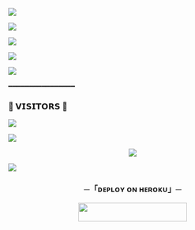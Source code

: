 <img src="https://user-images.githubusercontent.com/73097560/115834477-dbab4500-a447-11eb-908a-139a6edaec5c.gif"></a>

<img src="https://user-images.githubusercontent.com/73097560/115834477-dbab4500-a447-11eb-908a-139a6edaec5c.gif"></a>

<img src="https://readme-typing-svg.herokuapp.com?color=FF0000&width=420&lines=KRISH+PLAY+MUSIC+ON+TELEGRAM+VOICE+CHAT+FEATURE;MANAGED+BY+KRISH%E2%9D%A4%EF%B8%8F"> 

<img src="https://user-images.githubusercontent.com/73097560/115834477-dbab4500-a447-11eb-908a-139a6edaec5c.gif"></a>

<img src="https://user-images.githubusercontent.com/73097560/115834477-dbab4500-a447-11eb-908a-139a6edaec5c.gif"></a>


━━━━━━━━━━━━━━━━
### 🍁 𝗩𝗜𝗦𝗜𝗧𝗢𝗥𝗦 🍁

<!--
ll_ISTKHAR_lll/VeenaMusic_bot is a ✨ _special_ ✨ repository because its README.md (this file) appears on your GitHub profile.


<p align="center">
    <b>ᴠɪsɪᴛᴏʀs</b><br>
 -->    <img align="middle" src="https://profile-counter.glitch.me/ll_ISTKHAR_lll/count.svg" />
</p>


</h2>
<img src="https://readme-typing-svg.herokuapp.com?color=FF0000&width=420&lines=♦ᴅᴇᴘʟᴏʏ+ᴏɴ+ʜᴇʀᴏᴋᴜ♦;♨️+ɴᴏ+ʜᴇʀᴏᴋᴜ+ʙᴀɴ+ɪssᴜᴇ+ᴀʟsᴏ+ᴠᴘs+ᴅᴇᴘʟᴏʏ+📍+ᴘʀᴇsᴇɴᴛ;🎭+ᴘᴏᴡᴇʀᴇᴅ+ʙʏ+ISTKHAR+🎭">
<p align="center">
  <img src="https://graph.org/file/c4bfd969b726a9039d295.jpg">
</p>

<img src="https://readme-typing-svg.herokuapp.com?color=FF0000&width=420&lines=⚠️𝗙𝗢𝗥𝗞+𝗧𝗛𝗜𝗦+𝗥𝗘𝗣𝗢+𝗙𝗜𝗥𝗦𝗧𝗟𝗬⚠️">


<h3 align="center">
    ─「ᴅᴇᴩʟᴏʏ ᴏɴ ʜᴇʀᴏᴋᴜ」─
</h3>

<p align="center"><a href="https://dashboard.heroku.com/new?template=https://github.com/istkharalam62/ISTKHARX"> <img src="https://img.shields.io/badge/Deploy%20On%20Heroku-darkred?style=for-the-badge&logo=heroku" width="220" height="38.45"/></a></p>
<h3 align="center">
